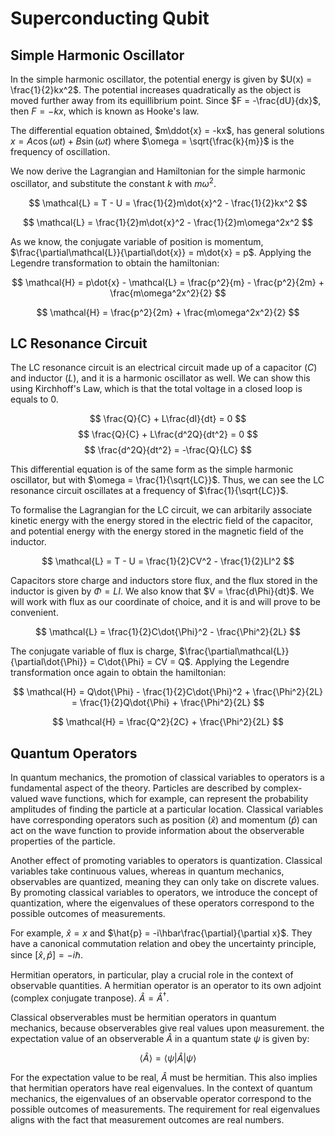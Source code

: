 # Superconducting Qubit

## Simple Harmonic Oscillator

In the simple harmonic oscillator, the potential energy is given by $U(x) = \frac{1}{2}kx^2$. The potential increases quadratically as the object is moved further away from its equillibrium point. Since $F = -\frac{dU}{dx}$, then $F = -kx$, which is known as Hooke's law.

The differential equation obtained, $m\ddot{x} = -kx$, has general solutions $x = A\cos(\omega t) + B\sin(\omega t)$ where $\omega = \sqrt{\frac{k}{m}}$ is the frequency of oscillation.

We now derive the Lagrangian and Hamiltonian for the simple harmonic oscillator, and substitute the constant $k$ with $m\omega^2$.

$$ \mathcal{L} = T - U = \frac{1}{2}m\dot{x}^2 - \frac{1}{2}kx^2 $$

$$ \mathcal{L} = \frac{1}{2}m\dot{x}^2 - \frac{1}{2}m\omega^2x^2 $$

As we know, the conjugate variable of position is momentum, $\frac{\partial\mathcal{L}}{\partial\dot{x}} = m\dot{x} = p$. Applying the Legendre transformation to obtain the hamiltonian:

$$ \mathcal{H} = p\dot{x} - \mathcal{L} = \frac{p^2}{m} - \frac{p^2}{2m} + \frac{m\omega^2x^2}{2} $$

$$ \mathcal{H} = \frac{p^2}{2m} + \frac{m\omega^2x^2}{2} $$

## LC Resonance Circuit

The LC resonance circuit is an electrical circuit made up of a capacitor ($C$) and inductor ($L$), and it is a harmonic oscillator as well. We can show this using Kirchhoff's Law, which is that the total voltage in a closed loop is equals to 0.

$$ \frac{Q}{C} + L\frac{dI}{dt} = 0 $$
$$ \frac{Q}{C} + L\frac{d^2Q}{dt^2} = 0 $$
$$ \frac{d^2Q}{dt^2} = -\frac{Q}{LC} $$

This differential equation is of the same form as the simple harmonic oscillator, but with $\omega = \frac{1}{\sqrt{LC}}$. Thus, we can see the LC resonance circuit oscillates at a frequency of $\frac{1}{\sqrt{LC}}$.

To formalise the Lagrangian for the LC circuit, we can arbitarily associate kinetic energy with the energy stored in the electric field of the capacitor, and potential energy with the energy stored in the magnetic field of the inductor.

$$ \mathcal{L} = T - U = \frac{1}{2}CV^2 - \frac{1}{2}LI^2 $$

Capacitors store charge and inductors store flux, and the flux stored in the inductor is given by $\Phi = LI$. We also know that $V = \frac{d\Phi}{dt}$. We will work with flux as our coordinate of choice, and it is and will prove to be convenient.

$$ \mathcal{L} = \frac{1}{2}C\dot{\Phi}^2 - \frac{\Phi^2}{2L} $$

The conjugate variable of flux is charge, $\frac{\partial\mathcal{L}}{\partial\dot{\Phi}} = C\dot{\Phi} = CV = Q$. Applying the Legendre transformation once again to obtain the hamiltonian:

$$ \mathcal{H} = Q\dot{\Phi} - \frac{1}{2}C\dot{\Phi}^2 + \frac{\Phi^2}{2L} = \frac{1}{2}Q\dot{\Phi} + \frac{\Phi^2}{2L} $$

$$ \mathcal{H} = \frac{Q^2}{2C} + \frac{\Phi^2}{2L} $$

## Quantum Operators

In quantum mechanics, the promotion of classical variables to operators is a fundamental aspect of the theory. Particles are described by complex-valued wave functions, which for example, can represent the probability amplitudes of finding the particle at a particular location. Classical variables have corresponding operators such as position ($\hat{x}$) and momentum ($\hat{p}$) can act on the wave function to provide information about the observerable properties of the particle.

Another effect of promoting variables to operators is quantization. Classical variables take continuous values, whereas in quantum mechanics, observables are quantized, meaning they can only take on discrete values. By promoting classical variables to operators, we introduce the concept of quantization, where the eigenvalues of these operators correspond to the possible outcomes of measurements.

For example, $\hat{x} = x$ and $\hat{p} = -i\hbar\frac{\partial}{\partial x}$. They have a canonical commutation relation and obey the uncertainty principle, since $[\hat{x}, \hat{p}] = -i\hbar$.

Hermitian operators, in particular, play a crucial role in the context of observable quantities. A hermitian operator is an operator to its own adjoint (complex conjugate tranpose). $\hat{A} = \hat{A}^\dagger$.

Classical observerables must be hermitian operators in quantum mechanics, because observerables give real values upon measurement. the expectation value of an observerable $\hat{A}$ in a quantum state $\psi$ is given by:

$$ \left\langle \hat{A} \right\rangle = \left\langle \psi \right\vert \hat{A} \left\vert \psi \right\rangle $$

For the expectation value to be real, $\hat{A}$ must be hermitian. This also implies that hermitian operators have real eigenvalues. In the context of quantum mechanics, the eigenvalues of an observable operator correspond to the possible outcomes of measurements. The requirement for real eigenvalues aligns with the fact that measurement outcomes are real numbers.